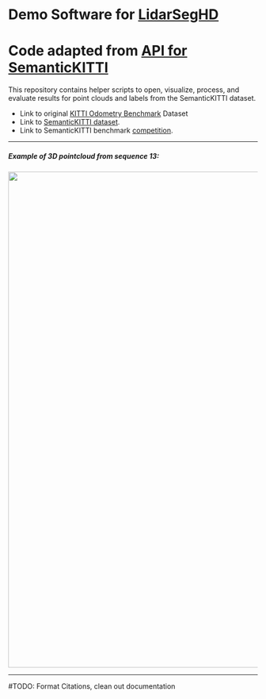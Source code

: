 # Demo Software for [LidarSegHD](https://github.com/DarthIV02/LidarSegHD)

# Code adapted from [API for SemanticKITTI](https://github.com/PRBonn/semantic-kitti-api)

This repository contains helper scripts to open, visualize, process, and 
evaluate results for point clouds and labels from the SemanticKITTI dataset.

- Link to original [KITTI Odometry Benchmark](http://www.cvlibs.net/datasets/kitti/eval_odometry.php) Dataset
- Link to [SemanticKITTI dataset](http://semantic-kitti.org/).
- Link to SemanticKITTI benchmark [competition](http://semantic-kitti.org/tasks.html).

---
##### Example of 3D pointcloud from sequence 13:
<img src="https://image.ibb.co/kyhCrV/scan1.png" width="1000">

---

#TODO: Format Citations, clean out documentation
